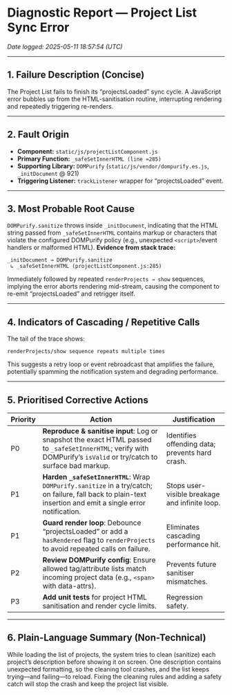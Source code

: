 # Diagnostic Report — Project List Sync Error
_Date logged: 2025-05-11 18:57:54 (UTC)_

---

## 1. Failure Description (Concise)
The Project List fails to finish its “projectsLoaded” sync cycle.  A JavaScript error bubbles up from the HTML-sanitisation routine, interrupting rendering and repeatedly triggering re-renders.

---

## 2. Fault Origin
* **Component:** `static/js/projectListComponent.js`
* **Primary Function:** `_safeSetInnerHTML (line ≈285)`
* **Supporting Library:** `DOMPurify` (`static/js/vendor/dompurify.es.js`, `_initDocument` @ 921)
* **Triggering Listener:** `trackListener` wrapper for “projectsLoaded” event.

---

## 3. Most Probable Root Cause
`DOMPurify.sanitize` throws inside `_initDocument`, indicating that the HTML string passed from `_safeSetInnerHTML` contains markup or characters that violate the configured DOMPurify policy (e.g., unexpected `<script>`/event handlers or malformed HTML).
**Evidence from stack trace:**
```
_initDocument → DOMPurify.sanitize
 ↳ _safeSetInnerHTML (projectListComponent.js:285)
```
Immediately followed by repeated `renderProjects → show` sequences, implying the error aborts rendering mid-stream, causing the component to re-emit “projectsLoaded” and retrigger itself.

---

## 4. Indicators of Cascading / Repetitive Calls
The tail of the trace shows:
```
renderProjects/show sequence repeats multiple times
```
This suggests a retry loop or event rebroadcast that amplifies the failure, potentially spamming the notification system and degrading performance.

---

## 5. Prioritised Corrective Actions

| Priority | Action | Justification |
|----------|--------|---------------|
| P0 | **Reproduce & sanitise input**: Log or snapshot the exact HTML passed to `_safeSetInnerHTML`; verify with DOMPurify’s `isValid` or try/catch to surface bad markup. | Identifies offending data; prevents hard crash. |
| P1 | **Harden `_safeSetInnerHTML`**: Wrap `DOMPurify.sanitize` in a try/catch; on failure, fall back to plain-text insertion and emit a single error notification. | Stops user-visible breakage and infinite loop. |
| P1 | **Guard render loop**: Debounce “projectsLoaded” or add a `hasRendered` flag to `renderProjects` to avoid repeated calls on failure. | Eliminates cascading performance hit. |
| P2 | **Review DOMPurify config**: Ensure allowed tag/attribute lists match incoming project data (e.g., `<span>` with data-attrs). | Prevents future sanitiser mismatches. |
| P3 | **Add unit tests** for project HTML sanitisation and render cycle limits. | Regression safety. |

---

## 6. Plain-Language Summary (Non-Technical)
While loading the list of projects, the system tries to clean (sanitize) each project’s description before showing it on screen.  One description contains unexpected formatting, so the cleaning tool crashes, and the list keeps trying—and failing—to reload.  Fixing the cleaning rules and adding a safety catch will stop the crash and keep the project list visible.
